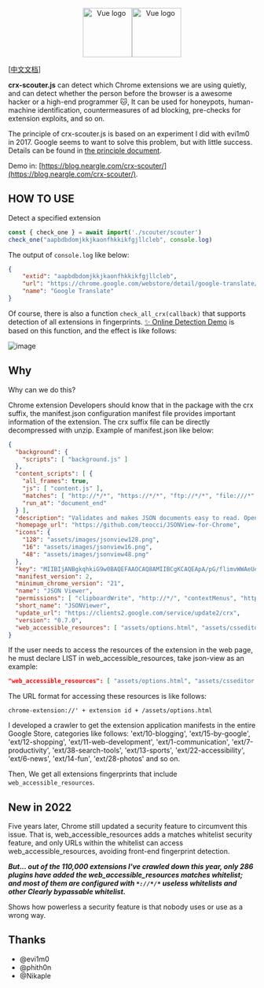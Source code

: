 
<p align="center"><a href="https://github.com/neargle/crx-scouter" target="_blank" rel="noopener noreferrer"><img height="100" src="img/favicon.svg.png" alt="Vue logo"><img height="100" src="img/title.png" alt="Vue logo"></a></p>

[[中文文档](./readme-cn.md)]

**crx-scouter.js** can detect which Chrome extensions we are using quietly, and can detect whether the person before the browser is a awesome hacker or a high-end programmer 🐱, It can be used for honeypots, human-machine identification, countermeasures of ad blocking, pre-checks for extension exploits, and so on.

The principle of crx-scouter.js is based on an experiment I did with evi1m0 in 2017. Google seems to want to solve this problem, but with little success. Details can be found in [the principle document](#WHY).

Demo in: [https://blog.neargle.com/crx-scouter/](https://blog.neargle.com/crx-scouter/).

## HOW TO USE

Detect a specified extension

```javascript
const { check_one } = await import('./scouter/scouter')
check_one("aapbdbdomjkkjkaonfhkkikfgjllcleb", console.log)
```

The output of `console.log` like below:

```json
{
    "extid": "aapbdbdomjkkjkaonfhkkikfgjllcleb",
    "url": "https://chrome.google.com/webstore/detail/google-translate/aapbdbdomjkkjkaonfhkkikfgjllcleb",
    "name": "Google Translate"
}
```

Of course, there is also a function `check_all_crx(callback)` that supports detection of all extensions in fingerprints. 
[✨ Online Detection Demo](https://blog.neargle.com/crx-scouter/) is based on this function, and the effect is like follows:

![image](https://user-images.githubusercontent.com/7868679/144161050-21a9f375-7c02-4cf4-820a-6072cb0de237.png)

## Why

Why can we do this?

Chrome extension Developers should know that in the package with the crx suffix, the manifest.json configuration manifest file provides important information of the extension.
The crx suffix file can be directly decompressed with unzip. Example of manifest.json like below:

```json
{
  "background": {
    "scripts": [ "background.js" ]
  },
  "content_scripts": [ {
    "all_frames": true,
    "js": [ "content.js" ],
    "matches": [ "http://*/*", "https://*/*", "ftp://*/*", "file:///*" ],
    "run_at": "document_end"
  } ],
  "description": "Validates and makes JSON documents easy to read. Open source.",
  "homepage_url": "https://github.com/teocci/JSONView-for-Chrome",
  "icons": {
    "128": "assets/images/jsonview128.png",
    "16": "assets/images/jsonview16.png",
    "48": "assets/images/jsonview48.png"
  },
  "key": "MIIBIjANBgkqhkiG9w0BAQEFAAOCAQ8AMIIBCgKCAQEApA/pG/flimvWWAeUelHGaQ+IJajQm01JkfK0EYOJPyfsdTkHLwD3Aw16N3zuFkmwz09DcGDT+ehww7GSpW7RpbX5kHrovsqyHXtwt+a2Sp8bYFFdpRPj3+HG6366kNkwttDHMtsDkwuKaBtrQofQe5Ud9mKu9h1FDPwc2Qql9vNtvOqKFhV+EOD0vD2QlliB6sKCteu4nYBlFEkh6pYWRaXdAYSKYdE1SYIuQzE3dk11+KCaAC1T6GffL3sia8n5brVX7Qd+XtXyBzuM54w5e3STwK7uLMhLGDIzHoTcldzWUUflfwuI86VQIFBxPbvXJKqFFFno+ZHs/S+Ra2SPmQIDAQAB",
  "manifest_version": 2,
  "minimum_chrome_version": "21",
  "name": "JSON Viewer",
  "permissions": [ "clipboardWrite", "http://*/", "contextMenus", "https://*/", "ftp://*/" ],
  "short_name": "JSONViewer",
  "update_url": "https://clients2.google.com/service/update2/crx",
  "version": "0.7.0",
  "web_accessible_resources": [ "assets/options.html", "assets/csseditor.html", "assets/css/jsonview.css", "assets/css/jsonview-core.css", "assets/css/content_error.css", "assets/images/options.png", "assets/images/close_icon.gif", "assets/images/error.gif" ]
}
```

If the user needs to access the resources of the extension in the web page, he must declare LIST in web_accessible_resources, take json-view as an example:

```json
"web_accessible_resources": [ "assets/options.html", "assets/csseditor.html", "assets/css/jsonview.css", "assets/css/jsonview-core.css", "assets/css/content_error.css", "assets/images/options.png", "assets/images/close_icon.gif", "assets/images/error.gif" ]
```

The URL format for accessing these resources is like follows:

`chrome-extension://' + extension id + /assets/options.html`

I developed a crawler to get the extension application manifests in the entire Google Store,  categories like follows:
'ext/10-blogging',
'ext/15-by-google',
'ext/12-shopping',
'ext/11-web-development',
'ext/1-communication',
'ext/7-productivity',
'ext/38-search-tools',
'ext/13-sports',
'ext/22-accessibility',
'ext/6-news',
'ext/14-fun',
'ext/28-photos'
and so on.

Then, We get all extensions fingerprints that include `web_accessible_resources`.

## New in 2022

Five years later, Chrome still updated a security feature to circumvent this issue. That is, web_accessible_resources adds a matches whitelist security feature, and only URLs within the whitelist can access web_accessible_resources, avoiding front-end fingerprint detection.

***But... out of the 110,000 extensions I've crawled down this year, only 286 plugins have added the web_accessible_resources matches whitelist; and most of them are configured with `*://*/*` useless whitelists and other Clearly bypassable whitelist.***

Shows how powerless a security feature is that nobody uses or use as a wrong way.

## Thanks

* @evi1m0
* @phith0n
* @Nikaple

